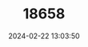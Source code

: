 ---
title: "18658"
category: "Pteralopex pulchra"
draft: false
date: 2024-02-22 13:03:50
languages:
  English: ["Montane Monkey-faced Bat"]
---